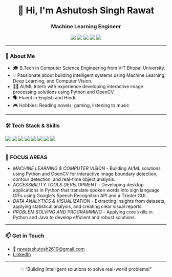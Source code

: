 <h1 align="center">👋 Hi, I'm Ashutosh Singh Rawat</h1>
<h3 align="center">Machine Learning Engineer</h3>

<p align="center">
  <a href="mailto:rawatashutosh2610@gmail.com"><img src="https://img.shields.io/badge/Email-D14836?style=for-the-badge&logo=gmail&logoColor=white"/></a>
  <a href="www.linkedin.com/in/ashutosh-singh-rawat-b68b32251" target="_blank"><img src="https://img.shields.io/badge/LinkedIn-0077B5?style=for-the-badge&logo=linkedin&logoColor=white"/></a>
  <a href="https://github.com/rawatashutosh26" target="_blank"><img src="https://img.shields.io/badge/GitHub-181717?style=for-the-badge&logo=github&logoColor=white"/></a>
  <a href="https://leetcode.com/u/ashutosh_rawat_26/" target="_blank"><img src="https://img.shields.io/badge/LeetCode-FFA116?style=for-the-badge&logo=leetcode&logoColor=black"/></a>
  <a href="https://www.geeksforgeeks.org/user/rawatashusxj4/" target="_blank"><img src="https://img.shields.io/badge/GeeksforGeeks-2F8F2F?style=for-the-badge&logo=geeksforgeeks&logoColor=white"/></a>
</p>

---

<h3>🌟 About Me</h3>

<ul>
  <li>🎓 B.Tech in Computer Science Engineering from VIT Bhopal University.</li>
  <li>💡 Passionate about building intelligent systems using Machine Learning, Deep Learning, and Computer Vision.</li>
  <li>👨‍💻 AI/ML Intern with experience developing interactive image processing solutions using Python and OpenCV.</li>
  <li>🗣️ Fluent in English and Hindi.</li>
  <li>🎮 Hobbies: Reading novels, gaming, listening to music</li>
</ul>

---

<h3>🛠️ Tech Stack & Skills</h3>

<p>
  <img src="https://img.shields.io/badge/Python-3776AB?logo=python&logoColor=white&style=flat-square"/>
  <img src="https://img.shields.io/badge/Java-ED8B00?logo=openjdk&logoColor=white&style=flat-square"/>
  <img src="https://img.shields.io/badge/scikit--learn-F7931E?logo=scikit-learn&logoColor=white&style=flat-square"/>
  <img src="https://img.shields.io/badge/Pandas-150458?logo=pandas&logoColor=white&style=flat-square"/>
  <img src="https://img.shields.io/badge/NumPy-013243?logo=numpy&logoColor=white&style=flat-square"/>
  <img src="https://img.shields.io/badge/OpenCV-5C3EE8?logo=opencv&logoColor=white&style=flat-square"/>
  <img src="https://img.shields.io/badge/HTML-E34F26?logo=html5&logoColor=white&style=flat-square"/>
  <img src="https://img.shields.io/badge/CSS-1572B6?logo=css3&logoColor=white&style=flat-square"/>
</p>

---

<h3>🔭 FOCUS AREAS</h3>

<ul>
  <li><em>MACHINE LEARNING & COMPUTER VISION</em> - Building AI/ML solutions using Python and OpenCV for interactive image boundary detection, contour detection, and real-time object analysis.</li>
  <li><em>ACCESSIBILITY TOOLS DEVELOPMENT</em> - Developing desktop applications in Python that translate spoken words into sign language GIFs using Google's Speech Recognition API and a Tkinter GUI.</li>
  <li><em>DATA ANALYTICS & VISUALIZATION</em> - Extracting insights from datasets, applying statistical analysis, and creating clear visual reports.</li>
  <li><em>PROBLEM SOLVING AND PROGRAMMING</em> - Applying core skills in Python and Java to develop efficient and robust solutions.</li>
</ul>

---

<h3>📫 Get in Touch</h3>

<ul>
  <li>📧 <a href="mailto:rawatashutosh2610@gmail.com">rawatashutosh2610@gmail.com</a></li>
  <li><a href="YOUR_LINKEDIN_URL_HERE">LinkedIn</a></li>
</ul>

---

<p align="center">✨ “Building intelligent solutions to solve real-world problems!”</p>
